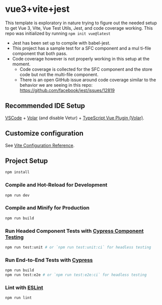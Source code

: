 # vue3+vite+jest

This template is exploratory in nature trying to figure out the needed setup to get Vue 3, Vite, Vue Test Utils, Jest, and code coverage working.
This repo was initialized by running `npm init vue@latest`

* Jest has been set up to compile with babel-jest.
* This project has a sample test for a SFC component and a mul ti-file component that both pass.
* Code coverage however is not properly working in this setup at the moment.
  * Code coverage is collected for the SFC component and the store code but not the multi-file component.
  * There is an open GitHub issue around code coverage similar to the behavior we are seeing in this repo: https://github.com/facebook/jest/issues/12819

## Recommended IDE Setup

[VSCode](https://code.visualstudio.com/) + [Volar](https://marketplace.visualstudio.com/items?itemName=Vue.volar) (and disable Vetur) + [TypeScript Vue Plugin (Volar)](https://marketplace.visualstudio.com/items?itemName=Vue.vscode-typescript-vue-plugin).

## Customize configuration

See [Vite Configuration Reference](https://vitejs.dev/config/).

## Project Setup

```sh
npm install
```

### Compile and Hot-Reload for Development

```sh
npm run dev
```

### Compile and Minify for Production

```sh
npm run build
```

### Run Headed Component Tests with [Cypress Component Testing](https://on.cypress.io/component)

```sh
npm run test:unit # or `npm run test:unit:ci` for headless testing
```

### Run End-to-End Tests with [Cypress](https://www.cypress.io/)

```sh
npm run build
npm run test:e2e # or `npm run test:e2e:ci` for headless testing
```

### Lint with [ESLint](https://eslint.org/)

```sh
npm run lint
```
